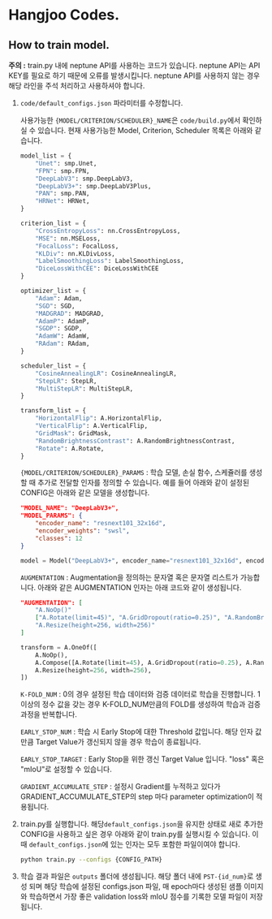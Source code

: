 # Hangjoo Codes.

## How to train model.

**주의 :** train.py 내에 neptune API를 사용하는 코드가 있습니다. neptune API는 API KEY를 필요로 하기 때문에 오류를 발생시킵니다. neptune API를 사용하지 않는 경우 해당 라인을 주석 처리하고 사용하셔야 합니다.

1. `code/default_configs.json` 파라미터를 수정합니다.

    사용가능한 `{MODEL/CRITERION/SCHEDULER}_NAME`은 `code/build.py`에서 확인하실 수 있습니다.
    현재 사용가능한 Model, Criterion, Scheduler 목록은 아래와 같습니다.

    ```python
    model_list = {
        "Unet": smp.Unet,
        "FPN": smp.FPN,
        "DeepLabV3": smp.DeepLabV3,
        "DeepLabV3+": smp.DeepLabV3Plus,
        "PAN": smp.PAN,
        "HRNet": HRNet,
    }

    criterion_list = {
        "CrossEntropyLoss": nn.CrossEntropyLoss,
        "MSE": nn.MSELoss,
        "FocalLoss": FocalLoss,
        "KLDiv": nn.KLDivLoss,
        "LabelSmoothingLoss": LabelSmoothingLoss,
        "DiceLossWithCEE": DiceLossWithCEE
    }

    optimizer_list = {
        "Adam": Adam,
        "SGD": SGD,
        "MADGRAD": MADGRAD,
        "AdamP": AdamP,
        "SGDP": SGDP,
        "AdamW": AdamW,
        "RAdam": RAdam,
    }

    scheduler_list = {
        "CosineAnnealingLR": CosineAnnealingLR,
        "StepLR": StepLR,
        "MultiStepLR": MultiStepLR,
    }

    transform_list = {
        "HorizontalFlip": A.HorizontalFlip,
        "VerticalFlip": A.VerticalFlip,
        "GridMask": GridMask,
        "RandomBrightnessContrast": A.RandomBrightnessContrast,
        "Rotate": A.Rotate,
    }
    ```

    `{MODEL/CRITERION/SCHEDULER}_PARAMS` : 학습 모델, 손실 함수, 스케쥴러를 생성할 때 추가로 전달할 인자를 정의할 수 있습니다.
    예를 들어 아래와 같이 설정된 CONFIG은 아래와 같은 모델을 생성합니다.

    ```json
    "MODEL_NAME": "DeepLabV3+",
    "MODEL_PARAMS": {
        "encoder_name": "resnext101_32x16d",
        "encoder_weights": "swsl",
        "classes": 12
    }
    ```

    ```python
    model = Model("DeepLabV3+", encoder_name="resnext101_32x16d", encoder_weights="swsl", classes=12)
    ```

    `AUGMENTATION` : Augmentation을 정의하는 문자열 혹은 문자열 리스트가 가능합니다. 아래와 같은 AUGMENTATION 인자는 아래 코드와 같이 생성됩니다.

    ```json
    "AUGMENTATION": [
        "A.NoOp()"
        ["A.Rotate(limit=45)", "A.GridDropout(ratio=0.25)", "A.RandomBrightnessContrast()"],
        "A.Resize(height=256, width=256)"
    ]
    ```

    ```python
    transform = A.OneOf([
        A.NoOp(),
        A.Compose([A.Rotate(limit=45), A.GridDropout(ratio=0.25), A.RandomBrightnessContrast()]),
        A.Resize(height=256, width=256),
    ])
    ```

    

    `K-FOLD_NUM` : 0의 경우 설정된 학습 데이터와 검증 데이터로 학습을 진행합니다. 1 이상의 정수 값을 갖는 경우 K-FOLD_NUM만큼의 FOLD를 생성하여 학습과 검증 과정을 반복합니다.

    `EARLY_STOP_NUM` : 학습 시 Early Stop에 대한 Threshold 값입니다. 해당 인자 값만큼 Target Value가 갱신되지 않을 경우 학습이 종료됩니다.

    `EARLY_STOP_TARGET` : Early Stop을 위한 갱신 Target Value 입니다. "loss" 혹은 "mIoU"로 설정할 수 있습니다.

    `GRADIENT_ACCUMULATE_STEP` : 설정시 Gradient를 누적하고 있다가 GRADIENT_ACCUMULATE_STEP의 step 마다 parameter optimization이 적용됩니다.

    

2. 
    train.py를 실행합니다. 해당`default_configs.json`을 유지한 상태로 새로 추가한 CONFIG을 사용하고 싶은 경우 아래와 같이 train.py를 실행시킬 수 있습니다. 이 때 `default_configs.json`에 있는 인자는 모두 포함한 파일이여야 합니다.

    ```bash
    python train.py --configs {CONFIG_PATH}
    ```

3. 학습 결과 파일은 `outputs` 폴더에 생성됩니다. 해당 폴더 내에 `PST-{id_num}`로 생성 되며 해당 학습에 설정된 configs.json 파일, 매 epoch마다 생성된 샘플 이미지와 학습하면서 가장 좋은 validation loss와 mIoU 점수를 기록한 모델 파일이 저장됩니다.

